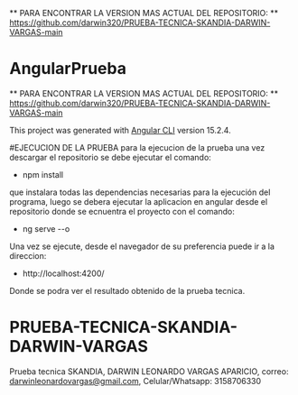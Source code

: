 
 ** PARA ENCONTRAR LA VERSION MAS ACTUAL DEL REPOSITORIO: ** https://github.com/darwin320/PRUEBA-TECNICA-SKANDIA-DARWIN-VARGAS-main
  
# AngularPrueba

 ** PARA ENCONTRAR LA VERSION MAS ACTUAL DEL REPOSITORIO: ** https://github.com/darwin320/PRUEBA-TECNICA-SKANDIA-DARWIN-VARGAS-main

This project was generated with [Angular CLI](https://github.com/angular/angular-cli) version 15.2.4.

#EJECUCION DE LA PRUEBA
para la ejecucion de la prueba una vez descargar el repositorio se debe ejecutar el comando:

- npm install

que instalara todas las dependencias necesarias para la ejecución del programa, luego se debera ejecutar la aplicacion en angular desde el repositorio
donde se ecnuentra el proyecto con el comando:

- ng serve --o

Una vez se ejecute, desde el navegador de su preferencia puede ir a la direccion: 

- http://localhost:4200/

Donde se podra ver el resultado obtenido de la prueba tecnica.
# PRUEBA-TECNICA-SKANDIA-DARWIN-VARGAS
Prueba tecnica SKANDIA, DARWIN LEONARDO VARGAS APARICIO, correo: darwinleonardovargas@gmail.com, Celular/Whatsapp: 3158706330

